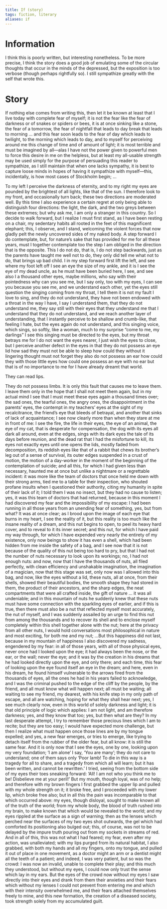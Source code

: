```yaml
---
title: If (story)
tags: fiction, literary
aliases: if
---
```


# Information

I think this is poorly written, but interesting nonetheless.
To be more precise, I think the story does a good job of emulating some of the circular thoughts that occur in the minds of the depressed, but the exposition is too verbose (though perhaps rightfully so).
I still sympathize greatly with the self that wrote this.

# Story

If nothing else comes from writing this, then let it be known at least
that I live today with complete fear of myself; it is not the fear like
the fear of darkness or of snakes or spiders or bees, it is at once
sinking like a stone, the fear of a tomorrow, the fear of nightfall that
leads to day break that leads to morning … and this fear soon leads to
the fear of day which leads to twilight, to the morning which leads to
day, and to myself for perceiving around me this change of time and of
amount of light; it is most terrible and must be imagined by all—alas I
have not the power given to powerful men to force this desire in me on
the helpless, but at least my all-usable strength may be used simply for
the purpose of persuading this reader to sympathize, as I still maintain
that when one lacks sympathy, it is best to capture loose minds in hopes
of having it sympathize with myself—this, incidentally, is how most
cases of Stockholm begin; …

To my left I perceive the darkness of eternity, and to my right my eyes
are pounded by the brightest of all lights, like that of the sun. I
therefore look to my front, and occasionally turn back; these two
directions are moderated well. By this time I also experience a certain
regret at only being able to distinguish four directions: the light, the
dark, and the two greys between these extremes; but why ask me, I am
only a stranger in this country. So I decide to walk forward, but I
realize I must first stand, as I have been resting on a chair, my
sedentary habits all rooted in the feet of this magnificent elephant;
this, I observe, and I stand, welcoming the violent forces that now
gladly pelt the newly uncovered sides of my naked body. A step forward I
do contemplate, but, for nature’s sake that has provided for me for all
these years, must I together contemplate too the step I am obliged in
the direction that is the opposite. This I do not do, that is, I do not
step backwards, just as the parents have taught me well not to do, they
only did tell me what not to do, that brings up bad child. I in my step
forward first lift the left, and see where my foot left off I see an eye
the size of my ankle, and it is I see the eye of my dead uncle, as he
must have been buried here, I see, and see also I a thousand other eyes,
maybe millions, who say with their pointedness why can you see me, but I
say only, too with my eyes, I can see you because you see me, and we
understand each other, yet the eyes still question the singing coming
from my throat, I tell them it is not my fault I love to sing, and they
do not understand, they have not been endowed with a throat in the way I
have, I say I understand them, that they do not understand me, they say
still with their eyes that they understand me that I understand that
they do not understand, and we reach another layer of understanding,
that I instantly perceive to be shallow and crumb-like, that feeling I
hate, but the eyes again do not understand, and this singing voice,
which sings, so softly, like a woman, much to my surprise “come to me,
my darlings” I see this singing must be directed to the eyes, but my
throat betrays me for I do not want the eyes nearer, I just wish the
eyes to close, but I perceive another defect in the eyes in that they do
not possess an eye lid how sad they must not be able to sleep how could
they without it lingering thought must not forget they also do not
possess an ear how could they with those little eyes how could one
possess an eye with no ear but that is of no importance to me for I have
already dreamt that world.

They can read lips.

They do not possess limbs. It is only this fault that causes me to leave
them. I leave them only in the hope that I shall not meet them again,
but in my actual mind I see that I must meet these eyes again a thousand
times over; the sad ones, the tearful ones, the angry ones, the
disappointment in the parents’ eyes, the contempt in my teachers’ eyes
at the sight of my recalcitrance, the friend’s eye that bleeds of
betrayal, and another that sinks of lack of acquaintance; I see now
clearly more than when they stare at me in front of me: I see the fire,
the life in their eyes, the eye of an animal, the eye of my cat, that is
desperate for compensation, the dog with its eyes all dark all around,
even at the edges, sings with its dark eyes the tale of its days before
reunion, and the dead rat that I had the misfortune to kill, its eyes
not exactly eyes until one opens the lids, mostly faded from
decomposition, its reddish eyes like that of a rabbit that chews its
brother’s leg out of a sense of survival, its outer edges suspended in a
crust of motion, the motion of a day-worker in the moment of the
beginning of the contemplation of suicide; and all this, for which I had
given less than necessary, haunted me at once but unlike a nightmare or
a regrettable incident: it was more like the team of doctors that once
held me down with their strong arms, tied me to a table for their
inspection, who shouted profane insults when I questioned their
authority, citing my humanity in spite of their lack of it; I told them
I was no insect, but they had no cause to listen; yes, it was this team
of doctors that had returned, because in this moment I had discovered my
fear and the impossibility of my escape: I had been running in all those
years from an unending fear of something, yes, but from what? It was at
once clear; as I brood upon the image of each eye that burns in my
heart, I see the reality of it, but this reality is too much like the
insane reality of a dream, and this nut begins to open, to peel its
heavy hard cover, and to reveal to it its inner secret; and this nut,
for which I have paid my way through, for which I have expended very
nearly the entirety of my existence, only now beings to show it has even
a shell, which had been hidden from me inside the safety of a bag, and I
see now that it is not because of the quality of this nut being too hard
to pry, but that I had not the number of nuts necessary to look upon its
workings; no, I had not enough nuts: and now, now that I have the
thousands of nuts, all filed perfectly, with clean efficiency and
unshakable imagination, the imagination of a magician, now that this
stage was set, only now was I allowed into this bag, and now, like the
eyes without a lid, these nuts, all at once, from their shells, showed
their beautiful bodies, the smooth shape they had stored in them, the
product of their ancestors, and the sharp edges, the neat compartments
that were all crafted inside, the gift of nature … it was all
undeniable; and in this mountain of nuts he suddenly knew that these
nuts must have some connection with the sparkling eyes of earlier, and
if this is true, then there must also be a nut that reflected myself
most accurately, the nut of myself, and I was suddenly assailed by an
urge to find this nut from among the thousands and to recover its shell
and to enclose myself completely within this shell together alone with
the nut; here at the privacy from all other nuts, I would hold
conversations most philosophical in nature and most exciting, for both
me and my nut; …But this happiness did not last, because in my mountain
of happiness I also discovered my sadness, engendered by my fear: in all
of those years, with all of those physical eyes, never once had I looked
upon the eye; it had always been the nose, or the ear, or the wall;
never the eye; and it was by the creation in his dreams that he had
looked directly upon the eye, and only there; and each time, this fear
of looking upon the eye found itself an eye in the dream; and here, even
in his dream, he found himself vulnerable to the arrows fired from the
thousands of eyes, all the ones he had in his years failed to
acknowledge, and I was the criminal pushed to the edge of the cliff by
the people, by the friend, and all must know what will happen next; all
must be waiting; all waiting to see my friend, my dearest, with his
knife step in my only path of escape, and all are watching, hoping for
what they shall hear next; yes, I see much clearly now, even in this
world of solely darkness and light; it is that old principle of logic
which applies: I am not light, and am therefore darkness; yes, and they
know that too; yes, but then what are they? In my last desperate
attempt, I try to remember those precious lines which I am to recite;
but they are too easy; I would have expected more challenge, but then I
realize what must happen once those lines are by my tongue expelled; and
yes, a new fear emerges, or tries to emerge, like trying to detach
itself from the rubber of the older fear, but all know: it is still the
same fear. And it is only now that I see the eyes, one by one, looking
upon my very foundation; ‘I am alone’ I say, ‘You are many’; they do not
care to understand; one of them says only ‘Poor lamb! To die in this way
is a tragedy for all to share, and a tragedy from which all will learn;
but it has been written, and cannot be rewritten.’ I tried, seeing from
the bottom side of my eyes their toes sneaking forward: ‘All! I am not
who you think me to be! Disbelieve me at your peril!’ But my mouth,
though loyal, was of no help; and therefore with my brown fingers I
first grabbed the upper lip and pulled with my whole strength on it; it
broke free, and I proceeded with my lower lip, which broke free also;
but in all this the pain was incomparable to that which occurred above:
my eyes, though disloyal, sought to make known all of the truth of the
world; from my whole body, the blood of truth rushed into my brain, to
make known that which would be revealed to the world; and my eyes
rippled at the surface as a sign of warning; then as the lenses which
perched near the surfaces of my two eyes shot outwards, the gel which
had comforted its positioning also bulged out; this, of course, was not
to be delayed by the impure truth pouring out from my sockets in streams
of red. And in all of this, this was not what I had feared; my fear,
even after my action, was unalleviated; with my lips purged from its
natural habitat, I also grabbed, with both my hands and all my fingers,
onto my tongue, and pulled it out of place in one movement, as a doctor
might an arm or a dentist might all the teeth of a patient; and indeed,
I was very patient, but so was the crowd: I was now an invalid, unable
to complete their play; and this much they understood, but without my
eyes, I could now only trust the sense which lay in my ears. But the
eyes of the crowd now without my eyes I saw directly into their eyes and
drank from them their anxieties and their fears which without my lenses
I could not prevent from entering me and which with their intensity
overwhelmed me, and their fears attached themselves freely to mine, and
this new formation, the creation of a diseased society, took strength
solely from my accumulated guilt.


